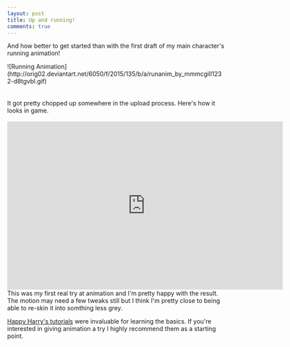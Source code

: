 ```yaml
---
layout: post
title: Up and running!
comments: true
---
```


And how better to get started than with the first draft of my main character's running animation!


<div style="margin-left:auto; margin-right:auto;">
![Running Animation](http://orig02.deviantart.net/6050/f/2015/135/b/a/runanim_by_mmmcgill1232-d8tgvbl.gif)
</div>
<span class="more"></span>
<br/><br/>
It got pretty chopped up somewhere in the upload process. Here's how it looks in game. 
<br/><br/>
<div style="margin-left:auto; margin-right:auto;">
<iframe width="640" height="390" src="https://www.youtube.com/embed/fY_7IBOS1Tw" frameborder="0" allowfullscreen></iframe>
</div>
This was my first real try at animation and I'm pretty happy with the result. The motion may need a few tweaks still but I think I'm pretty close to being able to re-skin it into somthing less grey.

[Happy Harry's tutorials](https://www.youtube.com/playlist?list=PLjX9SJKrPnPROi_Bc3LOBWaXi0uz61Bom) were invaluable for learning the basics. If you're interested in giving animation a try I highly recommend them as a starting point.
